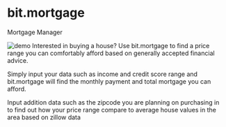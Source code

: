 # bit.mortgage
Mortgage Manager

![demo](https://github.com/Justinzh0905/bit.mortgage/assets/67296880/bc8840f7-ecc6-4480-a583-ac418b8ba62e)
Interested in buying a house? Use bit.mortgage to find a price range you can comfortably afford based on generally accepted financial advice. 

Simply input your data such as income and credit score range and bit.mortgage will find the monthly payment and total mortgage you can afford.

Input addition data such as the zipcode you are planning on purchasing in to find out how your price range compare to average house values in the area based on zillow data


